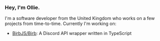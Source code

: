 ### Hey, I'm Ollie.
I'm a software developer from the United Kingdom who works on a few projects from time-to-time. Currently I'm working on:

- [BirbJS/Birb](https://github.com/BirbJS/Birb): A Discord API wrapper written in TypeScript
